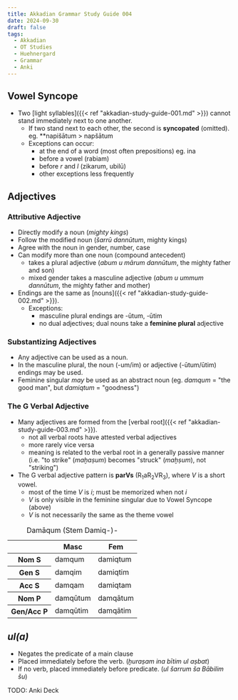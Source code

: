 ```yaml
---
title: Akkadian Grammar Study Guide 004
date: 2024-09-30
draft: false
tags:
  - Akkadian
  - OT Studies
  - Huehnergard
  - Grammar
  - Anki
---
```


<akkadian-toc></akkadian-toc>

<print-section>

## Vowel Syncope

- Two [light syllables]({{< ref "akkadian-study-guide-001.md" >}}) cannot stand immediately next to one another.
    - If two stand next to each other, the second is **syncopated** (omitted). eg. \*\*napišātum > napšātum
    - Exceptions can occur:
        - at the end of a word (most often prepositions) eg. ina
        - before a vowel (rabiam)
        - before *r* and *l* (zikarum, ubilū)
        - other exceptions less frequently

## Adjectives

### Attributive Adjective

- Directly modify a noun (*mighty kings*)
- Follow the modified noun (*šarrū dannūtum*, mighty kings)
- Agree with the noun in gender, number, case
- Can modify more than one noun (compound antecedent)
    - takes a plural adjective (*abum u mārum dannūtum*, the mighty father and son)
    - mixed gender takes a masculine adjective (*abum u ummum dannūtum*, the mighty father and mother)
- Endings are the same as [nouns]({{< ref "akkadian-study-guide-002.md" >}}).
    - Exceptions:
        - masculine plural endings are -ūtum, -ūtim
        - no dual adjectives; dual nouns take a **feminine plural** adjective

### Substantizing Adjectives

- Any adjective can be used as a noun.
- In the masculine plural, the noun (-um/im) or adjective (-ūtum/ūtim) endings may be used.
- Feminine singular *may* be used as an abstract noun (eg. *damqum* = "the good man", but *damiqtum* = "goodness")

### The G Verbal Adjective

- Many adjectives are formed from the [verbal root]({{< ref "akkadian-study-guide-003.md" >}}).
    - not all verbal roots have attested verbal adjectives
    - more rarely vice versa
    - meaning is related to the verbal root in a generally passive manner (i.e. "to strike" (*maḫaṣum*) becomes "struck" (*maḫṣum*), not "striking")
- The G verbal adjective pattern is **parVs** (R<sub>1</sub>aR<sub>2</sub>VR<sub>3</sub>), where *V* is a short vowel.
    - most of the time *V* is *i*; must be memorized when not *i*
    - *V* is only visible in the feminine singular due to Vowel Syncope (above)
    - *V* is not necessarily the same as the theme vowel

<table>
    <caption>Damāqum (Stem Damiq-)-</caption>
    <thead>
        <tr>
          <th></th>
          <th>Masc</th>
          <th>Fem</th>
        </tr>
      </thead>
      <tbody>
        <tr>
            <th>Nom S</td>
            <td>damqum</td>
            <td>damiqtum</td>
        </tr>
        <tr>
            <th>Gen S</td>
            <td>damqim</td>
            <td>damiqtim</td>
        </tr>
        <tr>
            <th>Acc S</td>
            <td>damqam</td>
            <td>damiqtam</td>
        </tr>
        <tr>
            <th>Nom P</td>
            <td>damqūtum</td>
            <td>damqātum</td>
        </tr>
        <tr>
            <th>Gen/Acc P</td>
            <td>damqūtim</td>
            <td>damqātim</td>
        </tr>
    </tbody>
</table>

## *ul(a)*

- Negates the predicate of a main clause
- Placed immediately before the verb. (*ḫuraṣam ina bītim ul aṣbat*)
- If no verb, placed immediately before predicate. (*ul šarrum ša Bābilim šu*)

</print-section>

TODO: Anki Deck

